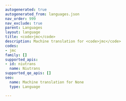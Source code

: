 ```yaml
---
autogenerated: true
autogenerated_from: languages.json
nav_order: 999
nav_exclude: true
parent: Languages
layout: language
title: <code>jmc</code>
description: Machine translation for <code>jmc</code>
codes:
- jmc
family: []
supported_apis:
- id: niutrans
  name: Niutrans
supported_qe_apis: []
seo:
  name: Machine translation for None
  type: Language

---
```


